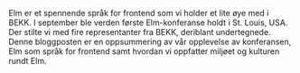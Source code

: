 Elm er et spennende språk for frontend som vi holder et lite øye med i BEKK. I september ble verden første Elm-konferanse holdt i St. Louis, USA. Der stilte vi med fire representanter fra BEKK, deriblant undertegnede. Denne bloggposten er en  oppsummering av vår opplevelse av konferansen, Elm som språk for frontend samt hvordan vi oppfatter miljøet og kulturen rundt Elm.
